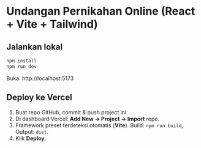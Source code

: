 # Undangan Pernikahan Online (React + Vite + Tailwind)

## Jalankan lokal
```bash
npm install
npm run dev
```
Buka: http://localhost:5173

## Deploy ke Vercel
1. Buat repo GitHub, commit & push project ini.
2. Di dashboard Vercel: **Add New → Project → Import** repo.
3. Framework preset terdeteksi otomatis (**Vite**). Build: `npm run build`, Output: `dist`.
4. Klik **Deploy**.
